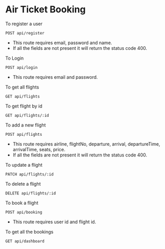 # Air Ticket Booking

To register a user

```
POST api/register
```

- This route requires email, password and name.
- If all the fields are not present it will return the status code 400.

To Login

```
POST api/login
```

- This route requires email and password.

To get all flights

```
GET api/flights
```

To get flight by id

```
GET api/flights/:id
```

To add a new flight

```
POST api/flights
```

- This route requires airline,
flightNo,
departure,
arrival,
departureTime,
arrivalTime,
seats,
price.
- If all the fields are not present it will return the status code 400.

To update a flight

```
PATCH api/flights/:id
```

To delete a flight

```
DELETE api/flights/:id
```

To book a flight

```
POST api/booking
```
- This route requires user id and flight id.

To get all the bookings

```
GET api/dashboard
```
